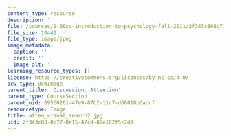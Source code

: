 ```yaml
---
content_type: resource
description: ''
file: /courses/9-00sc-introduction-to-psychology-fall-2011/2f343c808c770e1547cd89e102f5c7d9_atten_visual_search2.jpg
file_size: 10442
file_type: image/jpeg
image_metadata:
  caption: ''
  credit: ''
  image-alt: ''
learning_resource_types: []
license: https://creativecommons.org/licenses/by-nc-sa/4.0/
ocw_type: OCWImage
parent_title: 'Discussion: Attention'
parent_type: CourseSection
parent_uid: 69560261-47e9-87b2-11c7-d60818b3adcf
resourcetype: Image
title: atten_visual_search2.jpg
uid: 2f343c80-8c77-0e15-47cd-89e102f5c7d9
---
```

